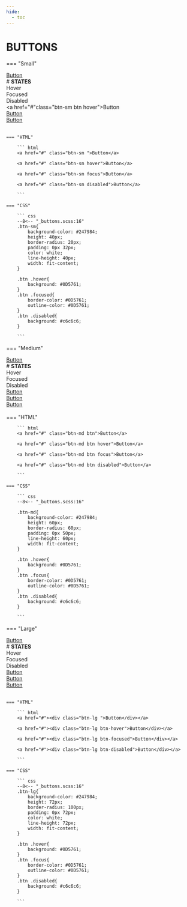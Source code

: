 ```yaml
---
hide:
  - toc
---
```

# **BUTTONS**

=== "Small"
    <div class="btn-grid-1">
        <div class="grid-items"> 
            <a href="#" class= "btn-sm btn">Button</a> 
        </div>
    </div>
    # **STATES**
    <div class="btn-grid-3">
        <div class="grid-items">Hover<br></div>
        <div class="grid-items">Focused</div>
        <div class="grid-items">Disabled</div>
        <div class="grid-items"> 
            <a href="#"class="btn-sm btn hover">Button</a> 
        </div>
        <div class="grid-items"> 
            <a href="#" class= "btn-sm btn focus">Button</a> 
        </div>
        <div class="grid-items"> 
            <a href="#" class="btn-sm btn disabled">Button</a> 
        </div>
    </div>
    <br>

    === "HTML"

        ``` html
        <a href="#" class="btn-sm ">Button</a>

        <a href="#" class="btn-sm hover">Button</a>

        <a href="#" class="btn-sm focus">Button</a>

        <a href="#" class="btn-sm disabled">Button</a>
        
        ```

    === "CSS"

        ``` css
        --8<-- "_buttons.scss:16"
        .btn-sm{
            background-color: #247984;
            height: 40px;
            border-radius: 20px;
            padding: 0px 32px;
            color: white;
            line-height: 40px;
            width: fit-content;
        }

        .btn .hover{
            background: #0D5761;
        }
        .btn .focused{
            border-color: #0D5761;
            outline-color: #0D5761;
        }
        .btn .disabled{
            background: #c6c6c6;
        }
        
        ```
=== "Medium"
    <div class="btn-grid-1">
        <div class="grid-items"> 
            <a href="#" class="btn-md btn ">Button</a> 
        </div>
    </div>
    # **STATES**
    <div class="btn-grid-3">
        <div class="grid-items">Hover<br></div>
        <div class="grid-items">Focused</div>
        <div class="grid-items">Disabled</div>
        <div class="grid-items"> 
            <a href="#" class="btn-md btn hover">Button</a> 
        </div>
        <div class="grid-items"> 
            <a href="#" class="btn-md btn focus">Button</a> 
        </div>
        <div class="grid-items"> 
            <a href="#" class="btn-md btn disabled">Button</a> 
        </div>
    </div>
    <br>
    === "HTML"

        ``` html
        <a href="#" class="btn-md btn">Button</a>

        <a href="#" class="btn-md btn hover">Button</a>

        <a href="#" class="btn-md btn focus">Button</a>

        <a href="#" class="btn-md btn disabled">Button</a>
        
        ```

    === "CSS"

        ``` css
        --8<-- "_buttons.scss:16"

        .btn-md{
            background-color: #247984;
            height: 60px;
            border-radius: 60px;
            padding: 0px 50px;
            line-height: 60px;
            width: fit-content;
        }

        .btn .hover{
            background: #0D5761;
        }
        .btn .focus{
            border-color: #0D5761;
            outline-color: #0D5761;
        }
        .btn .disabled{
            background: #c6c6c6;
        }
        
        ```
=== "Large"
    <div class="btn-grid-1">
        <div class="grid-items"> 
            <a href="#" class="btn-lg btn">Button</a> 
        </div>
    </div>
    # **STATES**
    <div class="btn-grid-3">
        <div class="grid-items">Hover<br></div>
        <div class="grid-items">Focused</div>
        <div class="grid-items">Disabled</div>
        <div class="grid-items"> 
            <a href="#" class="btn-lg btn hover">Button</a> 
        </div>
        <div class="grid-items"> 
            <a href="#" class="btn-lg btn focus">Button</a> 
        </div>
        <div class="grid-items"> 
            <a href="#" class="btn-lg btn disabled">Button</a> 
        </div>
    </div>
    <br>

    === "HTML"

        ``` html
        <a href="#"><div class="btn-lg ">Button</div></a>

        <a href="#"><div class="btn-lg btn-hover">Button</div></a>

        <a href="#"><div class="btn-lg btn-focused">Button</div></a>

        <a href="#"><div class="btn-lg btn-disabled">Button</div></a>
        
        ```

    === "CSS"

        ``` css
        --8<-- "_buttons.scss:16"
        .btn-lg{
            background-color: #247984;
            height: 72px;
            border-radius: 100px;
            padding: 0px 72px;
            color: white;
            line-height: 72px;
            width: fit-content;
        }

        .btn .hover{
            background: #0D5761;
        }
        .btn .focus{
            border-color: #0D5761;
            outline-color: #0D5761;
        }
        .btn .disabled{
            background: #c6c6c6;
        }
        
        ```


